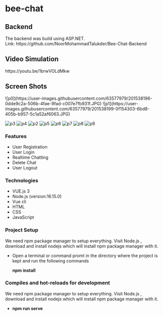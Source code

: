 # bee-chat

<h2>Backend</h2>
The backend was build using ASP.NET. <br> Link: https://github.com/NoorMohammadTalukder/Bee-Chat-Backend

<h2>Video Simulation</h2>
https://youtu.be/1brwVOLdMkw

<h2>Screen Shots</h2>![p0](https://user-images.githubusercontent.com/63577979/201538196-0dde9c2a-506b-4fae-9fad-c007e7fb931f.JPG)
![p1](https://user-images.githubusercontent.com/63577979/201538199-0f154303-6bd8-405b-b957-5c1a52af6063.JPG)

![p3](https://user-images.githubusercontent.com/63577979/201538206-122299cf-6eda-4838-a51a-d63d492f8c52.JPG)
![p4](https://user-images.githubusercontent.com/63577979/201538231-fe3e3694-cc04-4924-8a58-cdafa12d3be0.JPG)
![p2](https://user-images.githubusercontent.com/63577979/201538201-b404c717-b84e-46c5-bed7-7765baa85334.JPG)
![p5](https://user-images.githubusercontent.com/63577979/201538235-ee8285b6-5a21-4c64-be20-378b31383fa9.JPG)
![p6](https://user-images.githubusercontent.com/63577979/201538238-bd4e1ac2-4c08-476e-a27d-308b084198c4.JPG)
![p7](https://user-images.githubusercontent.com/63577979/201538241-bcc8cb97-682c-452b-88a2-d334f39b807d.JPG)
![p8](https://user-images.githubusercontent.com/63577979/201538244-bb5fa57a-c10c-44c3-af75-8a6a8643d174.JPG)
![p9](https://user-images.githubusercontent.com/63577979/201538250-734bd02d-c3bc-4507-ac4b-2281dfe65ba5.JPG)

<h3>Features</h3>
<ul>
    <li>User Registration</li>
    <li>User Login</li>
    <li>Realtime Chatting</li>
    <li>Delete Chat</li>
    <li>User Logout</li>
  
  
</ul>


<h3>Technologies</h3>
<ul>
  <li>VUE.js 3</li>
  <li>Node.js (version:16.15.0)</li>
  <li>Vue cli</li>
  <li>HTML</li>
  <li>CSS</li>
  <li>JavaScript</li>
</ul>

<h3>Project Setup</h3>
<p>We need npm package manager to setup everything. Visit Node.js , download and install nodejs which will install npm package manager with it.</p>
<ul>
  <li>Open a terminal or command promt in the directory where the project is kept and run the following commands</li>
  <p><b>npm install</b><p/>
</ul>

<h3>Compiles and hot-reloads for development</h3>
<p>We need npm package manager to setup everything. Visit Node.js , download and install nodejs which will install npm package manager with it.</p>
<ul>
  <li><p><b>npm run serve</b><p/></li>
</ul>
